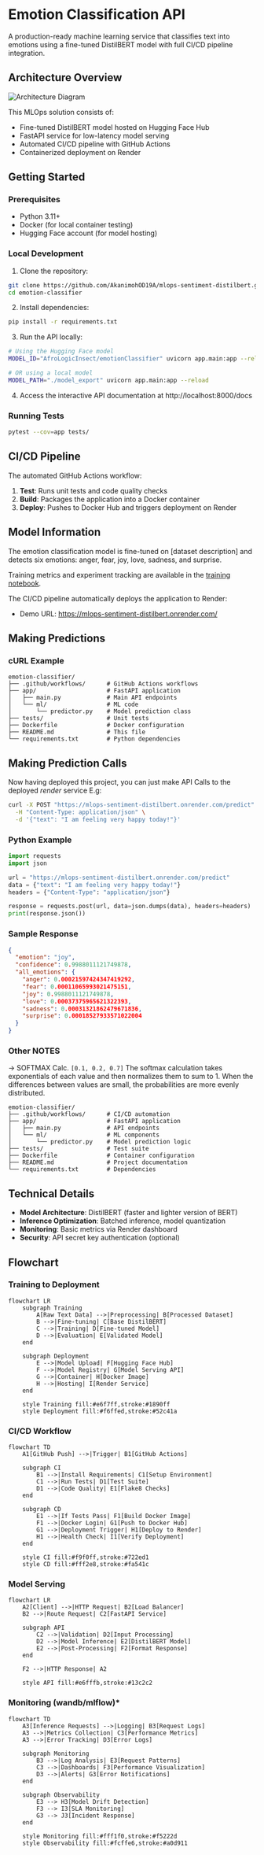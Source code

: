 # Emotion Classification API

A production-ready machine learning service that classifies text into emotions using a fine-tuned DistilBERT model with full CI/CD pipeline integration.

## Architecture Overview

![Architecture Diagram](path/to/your/diagram.png)

This MLOps solution consists of:
- Fine-tuned DistilBERT model hosted on Hugging Face Hub
- FastAPI service for low-latency model serving
- Automated CI/CD pipeline with GitHub Actions
- Containerized deployment on Render

## Getting Started

### Prerequisites
- Python 3.11+
- Docker (for local container testing)
- Hugging Face account (for model hosting)

### Local Development

1. Clone the repository:
```bash
git clone https://github.com/AkanimohOD19A/mlops-sentiment-distilbert.git
cd emotion-classifier
```

2. Install dependencies:
```bash
pip install -r requirements.txt
```

3. Run the API locally:
```bash
# Using the Hugging Face model
MODEL_ID="AfroLogicInsect/emotionClassifier" uvicorn app.main:app --reload

# OR using a local model
MODEL_PATH="./model_export" uvicorn app.main:app --reload
```

4. Access the interactive API documentation at http://localhost:8000/docs

### Running Tests

```bash
pytest --cov=app tests/
```

## CI/CD Pipeline

The automated GitHub Actions workflow:

1. **Test**: Runs unit tests and code quality checks
2. **Build**: Packages the application into a Docker container
3. **Deploy**: Pushes to Docker Hub and triggers deployment on Render

## Model Information

The emotion classification model is fine-tuned on [dataset description] and detects six emotions: anger, fear, joy, love, sadness, and surprise.

Training metrics and experiment tracking are available in the [training notebook](notebooks/training_notebook.ipynb).

The CI/CD pipeline automatically deploys the application to Render:
- Demo URL: https://mlops-sentiment-distilbert.onrender.com/
## Making Predictions

### cURL Example

```
emotion-classifier/
├── .github/workflows/      # GitHub Actions workflows
├── app/                    # FastAPI application
│   ├── main.py             # Main API endpoints
│   └── ml/                 # ML code
│       └── predictor.py    # Model prediction class
├── tests/                  # Unit tests
├── Dockerfile              # Docker configuration
├── README.md               # This file
└── requirements.txt        # Python dependencies
```

## Making Prediction Calls
Now having deployed this project, you can just make API Calls to the deployed _render_ service
E.g:
```bash
curl -X POST "https://mlops-sentiment-distilbert.onrender.com/predict" \
  -H "Content-Type: application/json" \
  -d '{"text": "I am feeling very happy today!"}'
```

### Python Example

```python
import requests
import json

url = "https://mlops-sentiment-distilbert.onrender.com/predict"
data = {"text": "I am feeling very happy today!"}
headers = {"Content-Type": "application/json"}

response = requests.post(url, data=json.dumps(data), headers=headers)
print(response.json())
```

### Sample Response

```json
{
  "emotion": "joy",
  "confidence": 0.9988011121749878,
  "all_emotions": {
    "anger": 0.00021597424347419292,
    "fear": 0.00011065993021475151,
    "joy": 0.9988011121749878,
    "love": 0.00037375965621322393,
    "sadness": 0.00031321862479671836,
    "surprise": 0.00018527933571022004
  }
}
```

### Other NOTES
-> SOFTMAX Calc. `[0.1, 0.2, 0.7]`
The softmax calculation takes exponentials of each value and then normalizes them to sum to 1. When the differences between values are small, the probabilities are more evenly distributed.

```
emotion-classifier/
├── .github/workflows/      # CI/CD automation
├── app/                    # FastAPI application
│   ├── main.py             # API endpoints
│   └── ml/                 # ML components
│       └── predictor.py    # Model prediction logic
├── tests/                  # Test suite
├── Dockerfile              # Container configuration
├── README.md               # Project documentation
└── requirements.txt        # Dependencies
```

## Technical Details

- **Model Architecture**: DistilBERT (faster and lighter version of BERT)
- **Inference Optimization**: Batched inference, model quantization
- **Monitoring**: Basic metrics via Render dashboard
- **Security**: API secret key authentication (optional)

## Flowchart
### Training to Deployment
```mermaid
flowchart LR
    subgraph Training
        A[Raw Text Data] -->|Preprocessing| B[Processed Dataset]
        B -->|Fine-tuning| C[Base DistilBERT]
        C -->|Training| D[Fine-tuned Model]
        D -->|Evaluation| E[Validated Model]
    end
    
    subgraph Deployment
        E -->|Model Upload| F[Hugging Face Hub]
        F -->|Model Registry| G[Model Serving API]
        G -->|Container| H[Docker Image]
        H -->|Hosting| I[Render Service]
    end
    
    style Training fill:#e6f7ff,stroke:#1890ff
    style Deployment fill:#f6ffed,stroke:#52c41a
```

### CI/CD Workflow
```mermaid
flowchart TD
    A1[GitHub Push] -->|Trigger| B1[GitHub Actions]
    
    subgraph CI
        B1 -->|Install Requirements| C1[Setup Environment]
        C1 -->|Run Tests| D1[Test Suite]
        D1 -->|Code Quality| E1[Flake8 Checks]
    end
    
    subgraph CD
        E1 -->|If Tests Pass| F1[Build Docker Image]
        F1 -->|Docker Login| G1[Push to Docker Hub]
        G1 -->|Deployment Trigger| H1[Deploy to Render]
        H1 -->|Health Check| I1[Verify Deployment]
    end
    
    style CI fill:#f9f0ff,stroke:#722ed1
    style CD fill:#fff2e8,stroke:#fa541c
```

### Model Serving
```mermaid
flowchart LR
    A2[Client] -->|HTTP Request| B2[Load Balancer]
    B2 -->|Route Request| C2[FastAPI Service]
    
    subgraph API
        C2 -->|Validation| D2[Input Processing]
        D2 -->|Model Inference| E2[DistilBERT Model]
        E2 -->|Post-Processing| F2[Format Response]
    end
    
    F2 -->|HTTP Response| A2
    
    style API fill:#e6fffb,stroke:#13c2c2
```

### Monitoring (wandb/mlflow)*
```mermaid
flowchart TD
    A3[Inference Requests] -->|Logging| B3[Request Logs]
    A3 -->|Metrics Collection| C3[Performance Metrics]
    A3 -->|Error Tracking| D3[Error Logs]
    
    subgraph Monitoring
        B3 -->|Log Analysis| E3[Request Patterns]
        C3 -->|Dashboards| F3[Performance Visualization]
        D3 -->|Alerts| G3[Error Notifications]
    end
    
    subgraph Observability
        E3 --> H3[Model Drift Detection]
        F3 --> I3[SLA Monitoring]
        G3 --> J3[Incident Response]
    end
    
    style Monitoring fill:#fff1f0,stroke:#f5222d
    style Observability fill:#fcffe6,stroke:#a0d911
```

